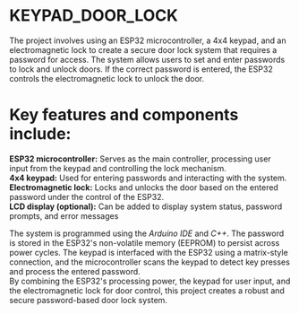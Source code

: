 # KEYPAD_DOOR_LOCK <BR>

The project involves using an ESP32 microcontroller, a 4x4 keypad, and an electromagnetic lock to create a secure door lock system that requires a password for access. The system allows users to set and enter passwords to lock and unlock doors. If the correct password is entered, the ESP32 controls the electromagnetic lock to unlock the door. <br>

# Key features and components include: <br>
**ESP32 microcontroller:** Serves as the main controller, processing user input from the keypad and controlling the lock mechanism. <br>
**4x4 keypad:** Used for entering passwords and interacting with the system. <br>
**Electromagnetic lock:** Locks and unlocks the door based on the entered password under the control of the ESP32. <br>
**LCD display (optional):** Can be added to display system status, password prompts, and error messages <br>


The system is programmed using the *Arduino IDE* and *C++*. The password is stored in the ESP32's non-volatile memory (EEPROM) to persist across power cycles. The keypad is interfaced with the ESP32 using a matrix-style connection, and the microcontroller scans the keypad to detect key presses and process the entered password.<br>
By combining the ESP32's processing power, the keypad for user input, and the electromagnetic lock for door control, this project creates a robust and secure password-based door lock system. <br>